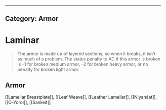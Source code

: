 
---

Category: Armor
---

# Laminar



> The armor is made up of layered sections, so when it breaks, it isn't as much of a problem. The status penalty to AC if this armor is broken is –1 for broken medium armor, –2 for broken heavy armor, or no penalty for broken light armor.






## Armor

[[Lamellar Breastplate]],
[[Leaf Weave]],
[[Leather Lamellar]],
[[Niyaháat]],
[[O-Yoroi]],
[[Sankeit]]
